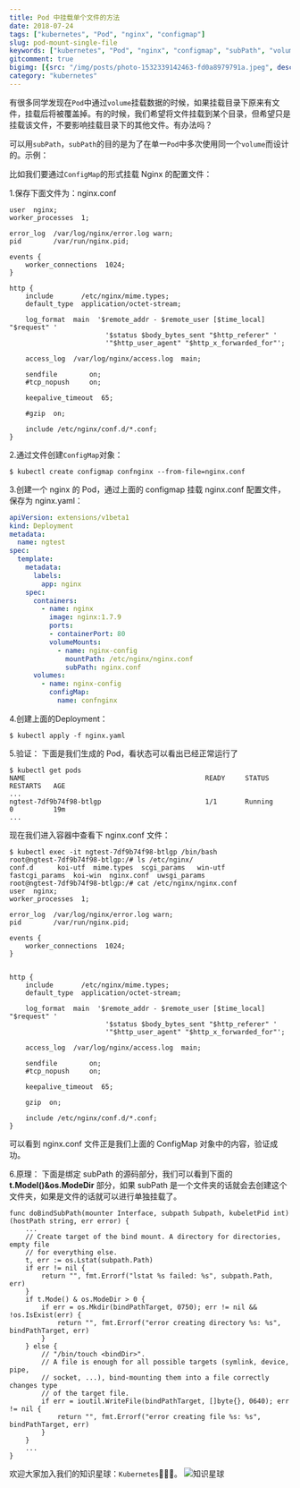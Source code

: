 ```yaml
---
title: Pod 中挂载单个文件的方法
date: 2018-07-24
tags: ["kubernetes", "Pod", "nginx", "configmap"]
slug: pod-mount-single-file
keywords: ["kubernetes", "Pod", "nginx", "configmap", "subPath", "volume"]
gitcomment: true
bigimg: [{src: "/img/posts/photo-1532339142463-fd0a8979791a.jpeg", desc: "Chilling in Georgia"}]
category: "kubernetes"
---
```


有很多同学发现在`Pod`中通过`volume`挂载数据的时候，如果挂载目录下原来有文件，挂载后将被覆盖掉。有的时候，我们希望将文件挂载到某个目录，但希望只是挂载该文件，不要影响挂载目录下的其他文件。有办法吗？

<!--more-->

可以用`subPath`，`subPath`的目的是为了在单一`Pod`中多次使用同一个`volume`而设计的。示例：

比如我们要通过`ConfigMap`的形式挂载 Nginx 的配置文件：

1.保存下面文件为：nginx.conf
```shell
user  nginx;
worker_processes  1;

error_log  /var/log/nginx/error.log warn;
pid        /var/run/nginx.pid;

events {
    worker_connections  1024;
}

http {
    include       /etc/nginx/mime.types;
    default_type  application/octet-stream;

    log_format  main  '$remote_addr - $remote_user [$time_local] "$request" '
                        '$status $body_bytes_sent "$http_referer" '
                        '"$http_user_agent" "$http_x_forwarded_for"';

    access_log  /var/log/nginx/access.log  main;

    sendfile        on;
    #tcp_nopush     on;

    keepalive_timeout  65;

    #gzip  on;

    include /etc/nginx/conf.d/*.conf;
}
```

2.通过文件创建`ConfigMap`对象：
```shell
$ kubectl create configmap confnginx --from-file=nginx.conf
```

3.创建一个 nginx 的 Pod，通过上面的 configmap 挂载 nginx.conf 配置文件，保存为 nginx.yaml：
```yaml
apiVersion: extensions/v1beta1
kind: Deployment
metadata:
  name: ngtest
spec:
  template:
    metadata:
      labels:
        app: nginx
    spec:
      containers:
        - name: nginx
          image: nginx:1.7.9
          ports:
          - containerPort: 80
          volumeMounts:
            - name: nginx-config
              mountPath: /etc/nginx/nginx.conf
              subPath: nginx.conf
      volumes:
        - name: nginx-config
          configMap:
            name: confnginx
```

4.创建上面的Deployment：
```shell
$ kubectl apply -f nginx.yaml
```

5.验证：
下面是我们生成的 Pod，看状态可以看出已经正常运行了
```shell
$ kubectl get pods
NAME                                             READY     STATUS             RESTARTS   AGE
...
ngtest-7df9b74f98-btlgp                          1/1       Running            0          19m
...
```
现在我们进入容器中查看下 nginx.conf 文件：
```shell
$ kubectl exec -it ngtest-7df9b74f98-btlgp /bin/bash
root@ngtest-7df9b74f98-btlgp:/# ls /etc/nginx/
conf.d      koi-utf  mime.types  scgi_params   win-utf
fastcgi_params  koi-win  nginx.conf  uwsgi_params
root@ngtest-7df9b74f98-btlgp:/# cat /etc/nginx/nginx.conf
user  nginx;
worker_processes  1;

error_log  /var/log/nginx/error.log warn;
pid        /var/run/nginx.pid;

events {
    worker_connections  1024;
}


http {
    include       /etc/nginx/mime.types;
    default_type  application/octet-stream;

    log_format  main  '$remote_addr - $remote_user [$time_local] "$request" '
                        '$status $body_bytes_sent "$http_referer" '
                        '"$http_user_agent" "$http_x_forwarded_for"';

    access_log  /var/log/nginx/access.log  main;

    sendfile        on;
    #tcp_nopush     on;

    keepalive_timeout  65;

    gzip  on;

    include /etc/nginx/conf.d/*.conf;
}
```

可以看到 nginx.conf 文件正是我们上面的 ConfigMap 对象中的内容，验证成功。

6.原理：
下面是绑定 subPath 的源码部分，我们可以看到下面的 **t.Model()&os.ModeDir** 部分，如果 subPath 是一个文件夹的话就会去创建这个文件夹，如果是文件的话就可以进行单独挂载了。
```golang
func doBindSubPath(mounter Interface, subpath Subpath, kubeletPid int) (hostPath string, err error) {
    ...
    // Create target of the bind mount. A directory for directories, empty file
    // for everything else.
    t, err := os.Lstat(subpath.Path)
    if err != nil {
        return "", fmt.Errorf("lstat %s failed: %s", subpath.Path, err)
    }
    if t.Mode() & os.ModeDir > 0 {
        if err = os.Mkdir(bindPathTarget, 0750); err != nil && !os.IsExist(err) {
            return "", fmt.Errorf("error creating directory %s: %s", bindPathTarget, err)
        }
    } else {
        // "/bin/touch <bindDir>".
        // A file is enough for all possible targets (symlink, device, pipe,
        // socket, ...), bind-mounting them into a file correctly changes type
        // of the target file.
        if err = ioutil.WriteFile(bindPathTarget, []byte{}, 0640); err != nil {
            return "", fmt.Errorf("error creating file %s: %s", bindPathTarget, err)
        }
    }
    ...
}
```


欢迎大家加入我们的知识星球：`Kubernetes`👻👻👻。
![知识星球](/img/xq.png)

<!--adsense-self-->
